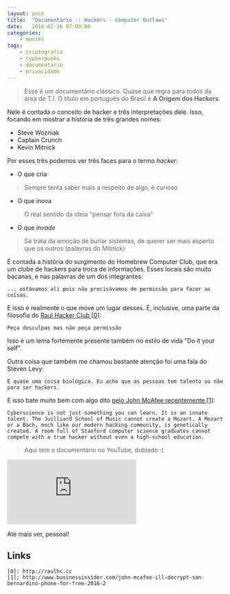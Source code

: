 ```yaml
---
layout: post
title:	"Documentário :: Hackers - Computer Outlaws"
date:	2016-02-26 07:00:00
categories:
    - movies
tags:
    - criptografia
    - cypherpunks
    - documentario
    - privacidade
---
```


> Esse é um documentário clássico. Quase que regra para todos da área de T.I. O título em português do Brasil é **A Origem dos Hackers**.

Nele é contada o conceito de hacker e três interpretações dele. Isso, focando em mostrar a história de três grandes nomes:

* Steve Wozniak
* Captain Crunch
* Kevin Mitnick

Por esses três podemos ver três faces para o termo *hacker*:

* O que cria

> Sempre tenta saber mais a respeito de algo, é curioso

* O que inova

> O real sentido da ideia "pensar fora da caixa"

* O que *invade*

> Se trata da emoção de burlar sistemas, de querer ser mais esperto que os outros (palavras do Mitnick)

É contada a história do surgimento do Homebrew Computer Club, que era um clube de hackers para troca de informações. Esses locais são muito bacanas, e nas palavras de um dos integrantes:

~~~
... estávamos ali pois não precisávamos de permissão para fazer as coisas.
~~~

E isso é realmente o que move um lugar desses. É, inclusive, uma parte da filosofia do [Raul Hacker Club \[0\]][0]:

~~~
Peça desculpas mas não peça permissão
~~~

Isso é um lema fortemente presente também no estilo de vida "Do it your self".

Outra coisa que também me chamou bastante atenção foi uma fala do Steven Levy:

~~~
É quase uma coisa biológica. Eu acho que as pessoas tem talento ou não para ser hackers.
~~~

E isso bate muito bem com algo dito [pelo John McAfee recentemente \[1\]][1]:

~~~
Cyberscience is not just something you can learn. It is an innate talent. The Juilliard School of Music cannot create a Mozart. A Mozart or a Bach, much like our modern hacking community, is genetically created. A room full of Stanford computer science graduates cannot compete with a true hacker without even a high-school education.
~~~

> Aqui tem o documentário no YouTube, dublado :(

<iframe src="https://www.youtube.com/embed/cgI1pesO1do" frameborder="0" allowfullscreen></iframe>

Até mais ver, pessoal!

## Links

~~~
[0]: http://raulhc.cc
[1]: http://www.businessinsider.com/john-mcafee-ill-decrypt-san-bernardino-phone-for-free-2016-2
~~~

[0]: http://raulhc.cc
[1]: http://www.businessinsider.com/john-mcafee-ill-decrypt-san-bernardino-phone-for-free-2016-2
